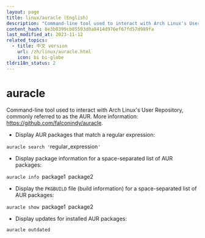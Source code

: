 ```yaml
---
layout: page
title: linux/auracle (English)
description: "Command-line tool used to interact with Arch Linux's User Repository, commonly referred to as the AUR."
content_hash: 8e3b0399cb85593d0a8414d976ef67fd57d989fa
last_modified_at: 2023-11-12
related_topics:
  - title: 中文 version
    url: /zh/linux/auracle.html
    icon: bi bi-globe
tldri18n_status: 2
---
```

# auracle

Command-line tool used to interact with Arch Linux's User Repository, commonly referred to as the AUR.
More information: <https://github.com/falconindy/auracle>.

- Display AUR packages that match a regular expression:

`auracle search '`<span class="tldr-var badge badge-pill bg-dark-lm bg-white-dm text-white-lm text-dark-dm font-weight-bold">regular_expression</span>`'`

- Display package information for a space-separated list of AUR packages:

`auracle info `<span class="tldr-var badge badge-pill bg-dark-lm bg-white-dm text-white-lm text-dark-dm font-weight-bold">package1</span>` `<span class="tldr-var badge badge-pill bg-dark-lm bg-white-dm text-white-lm text-dark-dm font-weight-bold">package2</span>

- Display the `PKGBUILD` file (build information) for a space-separated list of AUR packages:

`auracle show `<span class="tldr-var badge badge-pill bg-dark-lm bg-white-dm text-white-lm text-dark-dm font-weight-bold">package1</span>` `<span class="tldr-var badge badge-pill bg-dark-lm bg-white-dm text-white-lm text-dark-dm font-weight-bold">package2</span>

- Display updates for installed AUR packages:

`auracle outdated`
